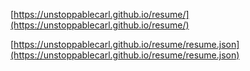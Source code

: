 
[https://unstoppablecarl.github.io/resume/](https://unstoppablecarl.github.io/resume/)

[https://unstoppablecarl.github.io/resume/resume.json](https://unstoppablecarl.github.io/resume/resume.json)
